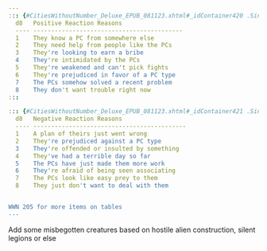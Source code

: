 ```yaml
---
::: {#CitiesWithoutNumber_Deluxe_EPUB_081123.xhtml#_idContainer420 .Single-Column}
  d8   Positive Reaction Reasons
  ---- ------------------------------------------
  1    They know a PC from somewhere else
  2    They need help from people like the PCs
  3    They're looking to earn a bribe
  4    They're intimidated by the PCs
  5    They're weakened and can't pick fights
  6    They're prejudiced in favor of a PC type
  7    The PCs somehow solved a recent problem
  8    They don't want trouble right now
:::

::: {#CitiesWithoutNumber_Deluxe_EPUB_081123.xhtml#_idContainer421 .Single-Column}
  d8   Negative Reaction Reasons
  ---- -------------------------------------------
  1    A plan of theirs just went wrong
  2    They're prejudiced against a PC type
  3    They're offended or insulted by something
  4    They've had a terrible day so far
  5    The PCs have just made them more work
  6    They're afraid of being seen associating
  7    The PCs look like easy prey to them
  8    They just don't want to deal with them


WWN 205 for more items on tables
---
```



Add some misbegotten creatures based on hostile alien construction, silent legions or else
